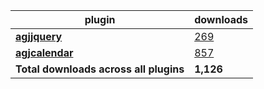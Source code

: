 plugin|downloads
------|----------
[**agjjquery**](https://www.npmjs.com/package/agjjquery)|[269](https://www.npmjs.com/package/agjjquery)
[**agjcalendar**](https://www.npmjs.com/package/agjcalendar)|[857](https://www.npmjs.com/package/agjcalendar)
**Total downloads across all plugins**|**1,126**
